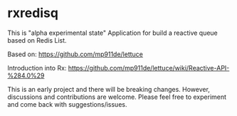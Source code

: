 # rxredisq

This is "alpha experimental state" Application for build a reactive queue based on Redis List.

Based on:
https://github.com/mp911de/lettuce

Introduction into Rx:
https://github.com/mp911de/lettuce/wiki/Reactive-API-%284.0%29


This is an early project and there will be breaking changes. However, discussions and contributions are welcome. Please feel free to experiment and come back with suggestions/issues.

